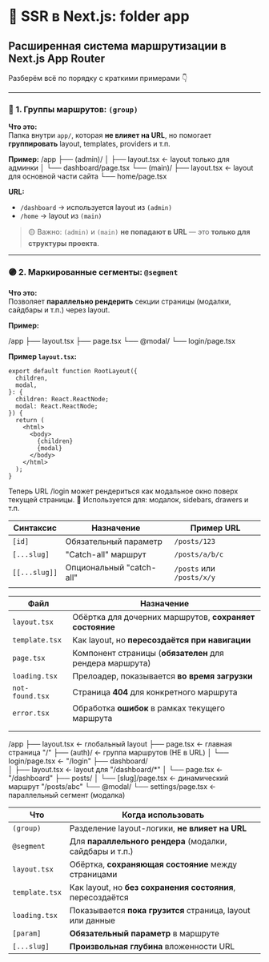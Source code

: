 # 📘 SSR в Next.js: folder app

## Расширенная система маршрутизации в Next.js App Router

Разберём всё по порядку с краткими примерами 👇

---

### 🔵 1. Группы маршрутов: `(group)`

**Что это:**  
Папка внутри `app/`, которая **не влияет на URL**, но помогает **группировать** layout, templates, providers и т.п.

**Пример:**
/app
├── (admin)/
│ ├── layout.tsx ← layout только для админки
│ └── dashboard/page.tsx
└── (main)/
├── layout.tsx ← layout для основной части сайта
└── home/page.tsx


**URL:**

- `/dashboard` → используется layout из `(admin)`
- `/home` → layout из `(main)`

> 🟡 Важно: `(admin)` и `(main)` **не попадают в URL** — это **только для структуры проекта**.

---

### 🟣 2. Маркированные сегменты: `@segment`

**Что это:**  
Позволяет **параллельно рендерить** секции страницы (модалки, сайдбары и т.п.) через layout.

**Пример:**

/app
├── layout.tsx
├── page.tsx
└── @modal/
└── login/page.tsx


**Пример `layout.tsx`:**

```tsx
export default function RootLayout({
  children,
  modal,
}: {
  children: React.ReactNode;
  modal: React.ReactNode;
}) {
  return (
    <html>
      <body>
        {children}
        {modal}
      </body>
    </html>
  );
}
```
Теперь URL /login может рендериться как модальное окно поверх текущей страницы.
🔸 Используется для: модалок, sidebars, drawers и т.п.

| Синтаксис     | Назначение               | Пример URL                |
|---------------|--------------------------|---------------------------|
| `[id]`        | Обязательный параметр    | `/posts/123`              |
| `[...slug]`   | "Catch-all" маршрут      | `/posts/a/b/c`            |
| `[[...slug]]` | Опциональный "catch-all" | `/posts` или `/posts/x/y` |
|               |                          |                           |

| Файл            | Назначение                                               |
|-----------------|----------------------------------------------------------|
| `layout.tsx`    | Обёртка для дочерних маршрутов, **сохраняет состояние**  |
| `template.tsx`  | Как layout, но **пересоздаётся при навигации**           |
| `page.tsx`      | Компонент страницы (**обязателен** для рендера маршрута) |
| `loading.tsx`   | Прелоадер, показывается **во время загрузки**            |
| `not-found.tsx` | Страница **404** для конкретного маршрута                |
| `error.tsx`     | Обработка **ошибок** в рамках текущего маршрута          |
|                 |                                                          |
|                 |                                                          |
/app
├── layout.tsx               ← глобальный layout
├── page.tsx                 ← главная страница "/"
├── (auth)/                  ← группа маршрутов (НЕ в URL)
│   └── login/page.tsx       ← "/login"
├── dashboard/          
│   ├── layout.tsx           ← layout для "/dashboard/*"
│   └── page.tsx             ← "/dashboard"
├── posts/
│   └── [slug]/page.tsx      ← динамический маршрут "/posts/abc"
└── @modal/
└── settings/page.tsx    ← параллельный сегмент (модалка)


| Что            | Когда использовать                                         |
|----------------|------------------------------------------------------------|
| `(group)`      | Разделение layout-логики, **не влияет на URL**             |
| `@segment`     | Для **параллельного рендера** (модалки, сайдбары и т.п.)   |
| `layout.tsx`   | Обёртка, **сохраняющая состояние** между страницами        |
| `template.tsx` | Как layout, но **без сохранения состояния**, пересоздаётся |
| `loading.tsx`  | Показывается **пока грузится** страница, layout или данные |
| `[param]`      | **Обязательный параметр** в маршруте                       |
| `[...slug]`    | **Произвольная глубина** вложенности URL                   |


